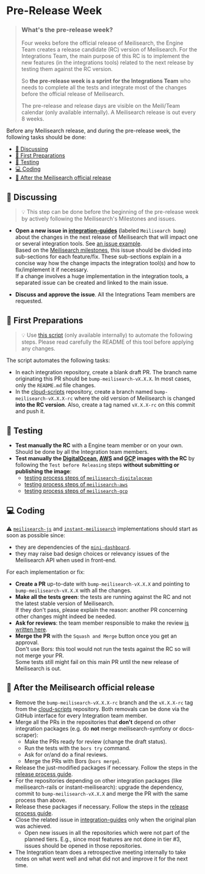 # Pre-Release Week <!-- omit in toc -->

> ### **What's the pre-release week?**
>
> Four weeks before the official release of Meilisearch, the Engine Team creates a release candidate (RC) version of Meilisearch. For the Integrations Team, the main purpose of this RC is to implement the new features (in the integrations tools) related to the next release by testing them against the RC version.
>
> So **the pre-release week is a sprint for the Integrations Team** who needs to complete all the tests and integrate most of the changes before the official release of Meilisearch.
>
> The pre-release and release days are visible on the Meili/Team calendar (only available internally). A Meilisearch release is out every 8 weeks.

Before any Meilisearch release, and during the pre-release week, the following tasks should be done:

- [💬 Discussing](#-discussing)
- [📌 First Preparations](#-first-preparations)
- [🧪 Testing](#-testing)
- [💻 Coding](#-coding)
- [🥳 After the Meilisearch official release](#-after-the-meilisearch-official-release)

## 💬 Discussing

> 💡 This step can be done before the beginning of the pre-release week by actively following the Meilisearch's Milestones and issues.

- **Open a new issue in [integration-guides](https://github.com/meilisearch/integration-guides/issues/new)** (labeled `Meilisearch bump`) about the changes in the next release of Meilisearch that will impact one or several integration tools. See [an issue example](https://github.com/meilisearch/integration-guides/issues/52).<br>
Based on the [Meilisearch milestones](https://github.com/meilisearch/meilisearch/milestones), this issue should be divided into sub-sections for each feature/fix. These sub-sections explain in a concise way how the change impacts the integration tool(s) and how to fix/implement it if necessary.<br>
If a change involves a huge implementation in the integration tools, a separated issue can be created and linked to the main issue.

- **Discuss and approve the issue**. All the Integrations Team members are requested.

## 📌 First Preparations

> 💡 Use [this script](https://github.com/meilisearch/integration-scripts/tree/main/pre-release-script) (only available internally) to automate the following steps. Please read carefully the README of this tool before applying any changes.

The script automates the following tasks:

- In each integration repository, create a blank draft PR. The branch name originating this PR should be `bump-meilisearch-vX.X.X`. In most cases, only the `README.md` file changes.
- In the [cloud-scripts](https://github.com/meilisearch/cloud-scripts) repository, create a branch named `bump-meilisearch-vX.X.X-rc` where the old version of Meilisearch is changed **into the RC version**. Also, create a tag named `vX.X.X-rc` on this commit and push it.

## 🧪 Testing

- **Test manually the RC** with a Engine team member or on your own. Should be done by all the Integration team members.
- **Test manually the [DigitalOcean](https://github.com/meilisearch/meilisearch-digitalocean), [AWS](https://github.com/meilisearch/meilisearch-aws/) and [GCP](https://github.com/meilisearch/meilisearch-gcp) images with the RC** by following the `Test before Releasing` steps **without submitting or publishing the image**:
  - [testing process steps of `meilisearch-digitalocean`](https://github.com/meilisearch/meilisearch-digitalocean/blob/main/CONTRIBUTING.md#test-before-releasing-)
  - [testing process steps of `meilisearch-aws`](https://github.com/meilisearch/meilisearch-aws/blob/main/CONTRIBUTING.md#test-before-releasing-)
  - [testing process steps of `meilisearch-gcp`](https://github.com/meilisearch/meilisearch-gcp/blob/main/CONTRIBUTING.md#test-before-releasing-)

## 💻 Coding

⚠️ [`meilisearch-js`](https://github.com/meilisearch/meilisearch-js) and [`instant-meilisearch`](https://github.com/meilisearch/instant-meilisearch/) implementations should start as soon as possible since:
- they are dependencies of the [`mini-dashboard`](https://github.com/meilisearch/mini-dashboard).
- they may raise bad design choices or relevancy issues of the Meilisearch API when used in front-end.

For each implementation or fix:

- **Create a PR** up-to-date with `bump-meilisearch-vX.X.X` and pointing to `bump-meilisearch-vX.X.X` with all the changes.
- **Make all the tests green**: the tests are running against the RC and not the latest stable version of Meilisearch.<br>
If they don't pass, please explain the reason: another PR concerning other changes might indeed be needed.
- **Ask for reviews**: the team member responsible to make the review [is written here](https://github.com/meilisearch/integration-guides/blob/main/resources/scopes.md).
- **Merge the PR** with the `Squash and Merge` button once you get an approval.<br>
Don't use Bors: this tool would not run the tests against the RC so will not merge your PR.<br>
Some tests still might fail on this main PR until the new release of Meilisearch is out.

## 🥳 After the Meilisearch official release

- Remove the `bump-meilisearch-vX.X.X-rc` branch and the `vX.X.X-rc` tag from the [cloud-scripts](https://github.com/meilisearch/cloud-scripts) repository. Both removals can be done via the GitHub interface for every Integration team member.
- Merge all the PRs in the repositories that **don't** depend on other integration packages (e.g. do **not** merge meilisearch-symfony or docs-scraper):
  - Make the PRs ready for review (change the draft status).
  - Run the tests with the `bors try` command.
  - Ask for or/and do a final reviews.
  - Merge the PRs with Bors (`bors merge`).
- Release the just-modified packages if necessary. Follow the steps in the [release process guide](./integration-tool-release.md).
- For the repositories depending on other integration packages (like meilisearch-rails or instant-meilisearch): upgrade the dependency, commit to `bump-meilisearch-vX.X.X` and merge the PR with the same process than above.
- Release these packages if necessary. Follow the steps in the [release process guide](./integration-tool-release.md).
- Close the related issue in [integration-guides](https://github.com/meilisearch/integration-guides/issues) only when the original plan was achieved. 
  - Open new issues in all the repositories which were not part of the planned tiers. E.g., since most features are not done in tier #3, issues should be opened in those repositories.
- The Integration team does a retrospective meeting internally to take notes on what went well and what did not and improve it for the next time.
